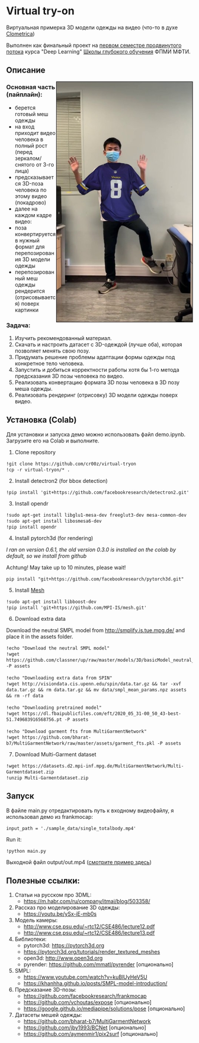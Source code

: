 # Virtual try-on
Виртуальная примерка 3D модели одежды на видео
(что-то в духе [Clometrica](https://www.clometrica.com/))

Выполнен как финальный проект на [первом семестре продвинутого потока](https://stepik.org/course/101721/info) курса "Deep Learning" [Школы глубокого обучения](http://dlschool.org/) ФПМИ МФТИ.

## Описание

<img align="right" alt="demo" src="https://raw.githubusercontent.com/cr00z/virtual-tryon/master/output/demo.jpg" width="369" height="648" />

### Основная часть (пайплайн):

- берется готовый меш одежды
- на вход приходит видео человека в полный рост (перед зеркалом/снятого от 3-го лица)
- предсказывается 3D-поза человека по этому видео (покадрово)
- далее на каждом кадре видео:
- поза конвертируется в нужный формат для перепозирования 3D модели одежды 
- перепозированный меш одежды рендерится (отрисовывается) поверх картинки

### Задача:

1) Изучить рекомендованный материал.
2) Скачать и настроить датасет с 3D-одеждой (лучше оба), которая позволяет менять свою позу.
3) Придумать решение проблемы адаптации формы одежды под конкретное тело человека.
4) Запустить и добиться корректности работы хотя бы 1-го метода предсказания 3D позы человека по видео.
5) Реализовать конвертацию формата 3D позы человека в 3D позу меша одежды.
6) Реализовать рендеринг (отрисовку) 3D модели одежды поверх видео.

## Установка (Colab)

Для установки и запуска демо можно использовать файл demo.ipynb. Загрузите его на Colab и выполните.

1. Clone repository
```
!git clone https://github.com/cr00z/virtual-tryon
!cp -r virtual-tryon/* .
```
2. Install detectron2 (for bbox detection)
```
!pip install 'git+https://github.com/facebookresearch/detectron2.git'
```
3. Install opendr
```
!sudo apt-get install libglu1-mesa-dev freeglut3-dev mesa-common-dev
!sudo apt-get install libosmesa6-dev
!pip install opendr
```
4. Install pytorch3d (for rendering)

*I ran on version 0.6.1, the old version 0.3.0 is installed on the colab by default, so we install from github*

Achtung! May take up to 10 minutes, please wait! 
```
pip install "git+https://github.com/facebookresearch/pytorch3d.git"
```
5. Install [Mesh](https://github.com/MPI-IS/mesh)
```
!sudo apt-get install libboost-dev
!pip install 'git+https://github.com/MPI-IS/mesh.git'
```
6. Download extra data

Download the neutral SMPL model from http://smplify.is.tue.mpg.de/ and place it in the assets folder.
```
!echo "Download the neutral SMPL model"
!wget https://github.com/classner/up/raw/master/models/3D/basicModel_neutral_lbs_10_207_0_v1.0.0.pkl -P assets

!echo "Downloading extra data from SPIN"
!wget http://visiondata.cis.upenn.edu/spin/data.tar.gz && tar -xvf data.tar.gz && rm data.tar.gz && mv data/smpl_mean_params.npz assets && rm -rf data

!echo "Downloading pretrained model"
!wget https://dl.fbaipublicfiles.com/eft/2020_05_31-00_50_43-best-51.749683916568756.pt -P assets

!echo "Download garment fts from MultiGarmentNetwork"
!wget https://github.com/bharat-b7/MultiGarmentNetwork/raw/master/assets/garment_fts.pkl -P assets
```
7. Download Multi-Garment dataset
```
!wget https://datasets.d2.mpi-inf.mpg.de/MultiGarmentNetwork/Multi-Garmentdataset.zip
!unzip Multi-Garmentdataset.zip
```

## Запуск

В файле main.py отредактировать путь к входному видеофайлу, я использовал демо из frankmocap:
```
input_path = './sample_data/single_totalbody.mp4'
```
Run it:
```
!python main.py
```
Выходной файл output/out.mp4 ([смотрите пример здесь](https://github.com/cr00z/virtual-tryon/blob/master/output/out.mp4))

## Полезные ссылки:

1. Статьи на русском про 3DML:
   * https://m.habr.com/ru/company/itmai/blog/503358/
2. Рассказ про моделирование 3D одежды:
   * https://youtu.be/ySx-iE-mb0s 
3. Модель камеры:
   * http://www.cse.psu.edu/~rtc12/CSE486/lecture12.pdf
   * http://www.cse.psu.edu/~rtc12/CSE486/lecture13.pdf 
4. Библиотеки:
   * pytorch3d: https://pytorch3d.org
   * https://pytorch3d.org/tutorials/render_textured_meshes
   * open3d: http://www.open3d.org
   * pyrender: https://github.com/mmatl/pyrender [опционально]
5. SMPL: 
   * https://www.youtube.com/watch?v=kuBlUyHeV5U
   * https://khanhha.github.io/posts/SMPL-model-introduction/ 
6. Предсказание 3D-позы: 
   * https://github.com/facebookresearch/frankmocap
   * https://github.com/vchoutas/expose [опционально]
   * https://google.github.io/mediapipe/solutions/pose [опционально]
7. Датасеты мешей одежды: 
   * https://github.com/bharat-b7/MultiGarmentNetwork
   * https://github.com/jby1993/BCNet [опционально] 
   * https://github.com/aymenmir1/pix2surf [опционально]